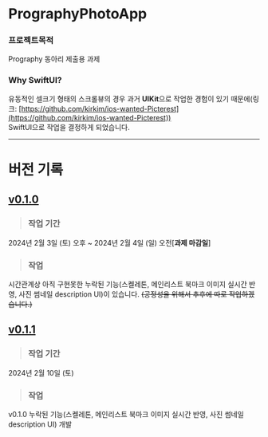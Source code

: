 # PrographyPhotoApp

### 프로젝트목적
Prography 동아리 제출용 과제

### Why SwiftUI?
유동적인 셀크기 형태의 스크롤뷰의 경우 과거 **UIKit**으로 작업한 경험이 있기 때문에(링크: [https://github.com/kirkim/ios-wanted-Picterest](https://github.com/kirkim/ios-wanted-Picterest))    
SwiftUI으로 작업을 결정하게 되었습니다.
    
    
---

# 버전 기록

## [v0.1.0](https://github.com/kirkim/PrographyPhotoApp/releases/tag/v0.1.0)
> ### 작업 기간
2024년 2월 3일 (토) 오후 ~ 2024년 2월 4일 (일) 오전[**과제 마감일**]

> ### 작업
시간관계상 아직 구현못한 누락된 기능(스켈레톤, 메인리스트 북마크 이미지 실시간 반영, 사진 썸네일 description UI)이 있습니다. ~~(공정성을 위해서 추후에 따로 작업하겠습니다.)~~

## [v0.1.1](https://github.com/kirkim/PrographyPhotoApp/releases/tag/v0.1.0)
> ### 작업 기간
2024년 2월 10일 (토)

> ### 작업
v0.1.0 누락된 기능(스켈레톤, 메인리스트 북마크 이미지 실시간 반영, 사진 썸네일 description UI) 개발
